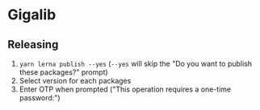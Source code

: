 # Gigalib

## Releasing

1. `yarn lerna publish --yes` (`--yes` will skip the "Do you want to publish
   these packages?" prompt)
2. Select version for each packages
3. Enter OTP when prompted ("This operation requires a one-time password:")
